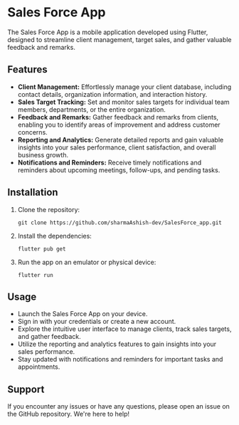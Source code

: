 # Sales Force App

The Sales Force App is a mobile application developed using Flutter, designed to streamline client management, target sales, and gather valuable feedback and remarks.

## Features

- **Client Management:** Effortlessly manage your client database, including contact details, organization information, and interaction history.
- **Sales Target Tracking:** Set and monitor sales targets for individual team members, departments, or the entire organization.
- **Feedback and Remarks:** Gather feedback and remarks from clients, enabling you to identify areas of improvement and address customer concerns.
- **Reporting and Analytics:** Generate detailed reports and gain valuable insights into your sales performance, client satisfaction, and overall business growth.
- **Notifications and Reminders:** Receive timely notifications and reminders about upcoming meetings, follow-ups, and pending tasks.

## Installation

1. Clone the repository:
   ```Github
   git clone https://github.com/sharmaAshish-dev/SalesForce_app.git
    ```
2. Install the dependencies:
   ```Flutter
   flutter pub get
   ```
3. Run the app on an emulator or physical device:
     ```Flutter
     flutter run
     ```
## Usage

- Launch the Sales Force App on your device.
- Sign in with your credentials or create a new account.
- Explore the intuitive user interface to manage clients, track sales targets, and gather feedback.
- Utilize the reporting and analytics features to gain insights into your sales performance.
- Stay updated with notifications and reminders for important tasks and appointments.

## Support
If you encounter any issues or have any questions, please open an issue on the GitHub repository. We're here to help!



